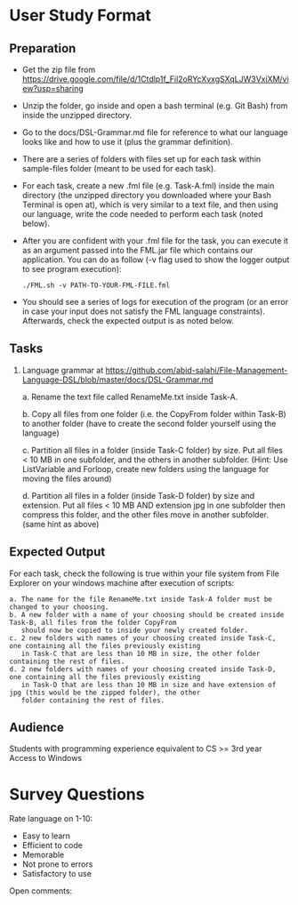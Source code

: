 # User Study Format

## Preparation

- Get the zip file from https://drive.google.com/file/d/1Ctdlp1f_Fil2oRYcXvxgSXqLJW3VxiXM/view?usp=sharing
- Unzip the folder, go inside and open a bash terminal (e.g. Git Bash) from inside the unzipped directory.
- Go to the docs/DSL-Grammar.md file for reference to what our language looks like and how to use it (plus the grammar definition).
- There are a series of folders with files set up for each task within sample-files folder (meant to be used for each task).
- For each task, create a new .fml file (e.g. Task-A.fml) inside the main directory (the unzipped directory you downloaded where your Bash Terminal is open at), which is very similar to a text file, and then using our language, write the code needed to perform each task (noted below).
- After you are confident with your .fml file for the task, you can execute it as an argument passed into the FML.jar file which contains our application. You can do as follow (-v flag used to show the logger output to see program execution):

      ./FML.sh -v PATH-TO-YOUR-FML-FILE.fml

- You should see a series of logs for execution of the program (or an error in case your input does not satisfy the FML language constraints). Afterwards, check the expected output is as noted below.


## Tasks

1. Language grammar at https://github.com/abid-salahi/File-Management-Language-DSL/blob/master/docs/DSL-Grammar.md

    a. Rename the text file called RenameMe.txt inside Task-A.
    
    b. Copy all files from one folder (i.e. the CopyFrom folder within Task-B) to another folder (have to create the second folder yourself using the language)
    
    c. Partition all files in a folder (inside Task-C folder) by size. Put all files < 10 MB in one subfolder, and the others in another subfolder. (Hint: Use ListVariable and Forloop, create new folders using the language for moving the files around)

    d. Partition all files in a folder (inside Task-D folder) by size and extension. Put all files < 10 MB AND extension jpg in one subfolder then compress this folder, 
    and the other files move in another subfolder. (same hint as above)


## Expected Output
For each task, check the following is true within your file system from File Explorer on your windows machine after execution of scripts:

    a. The name for the file RenameMe.txt inside Task-A folder must be changed to your choosing.
    b. A new folder with a name of your choosing should be created inside Task-B, all files from the folder CopyFrom
       should now be copied to inside your newly created folder.
    c. 2 new folders with names of your choosing created inside Task-C, one containing all the files previously existing
       in Task-C that are less than 10 MB in size, the other folder containing the rest of files.
    d. 2 new folders with names of your choosing created inside Task-D, one containing all the files previously existing
       in Task-D that are less than 10 MB in size and have extension of jpg (this would be the zipped folder), the other 
       folder containing the rest of files.



## Audience

Students with programming experience equivalent to CS >= 3rd year
Access to Windows

# Survey Questions

Rate language on 1-10:

* Easy to learn
* Efficient to code
* Memorable
* Not prone to errors
* Satisfactory to use

Open comments:
